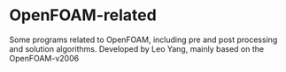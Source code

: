 # OpenFOAM-related
Some programs related to OpenFOAM, including pre and post processing and solution algorithms.
Developed by Leo Yang, mainly based on the OpenFOAM-v2006
